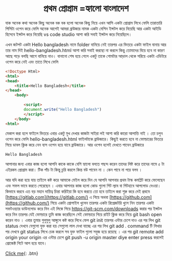 <h1 align="center">প্রথম প্রোগ্রাম =হ্যালো বাংলাদেশ </h1>

যাক অনেক কথা অনেক কিছু অনেক বক বক হলো অনেক কিছু নিয়ে এখন আসি একটা প্রোগ্রাম লিখে ফেলি তারাতারি পিসিটা ওপেন করে ফেলি অনেক আগেই আমরা ব্রাউজার নামক একটা মেশিন ইন্সটল করে নিয়েছি আর একটা আইডি হিসেবে ইন্সটল করে নিয়েছি vs code studio আশা করি সবাই ইন্সটল করে নিয়েছিলে। 

এখন জটপট একটা Hello bangladesh নামে  folder বানিয়ে নেই তারপর এর ভিতরে একটা ফাইল বানায় আর তার নাম দিই  hello-bangladesh.html আশা করি সবাই করছো না করলে কিন্তু তোমাদের বিয়ে হবে না কারণ আছে পড়ে বলছি আগে বানিয়ে নাও। বানানো শেষ হয়ে গেলে একটু তাকে গোমটার আড়াল থেকে সরিয়ে একটা এডিটরে ওপেন করে নেই এবং তাতে লিখে ফেলি

```html
<!Doctype Html>
<html>
<head>
    <title>Hello Bangladesh</title>
</head>
    <body>
        
        <script>
        document.write("Hello Bangladesh")
        </script>
    </body>
<html>
```



মেকাপ করা হলে ফাইলে ভিতরে এবার একটু মুখ দেখার কাজটা সাইরা লই আশা করি কারো আপাত্তি নাই । তো চলুন ওপেন করে ফেলি hello-bangladesh.html ফাইলটাকে ব্রাউজারে। কিছুই করতে হবে না ফোল্ডারের ভিতরে গিয়ে ডাবল ক্লিক করে নেন ব্যস ওপেন হয়ে যাবে ব্রাউজারে। আর ওপেন হলেই দেখতে পাবেন ব্রাউজারে

```Hello Bangladesh```

আপানার জন্য এবার কাজ হলো  আপনি কাকে কাকে বেশি হ্যালো বলতে পছন্দ করেন তাদের লিষ্ট করে তাদের নামে ৫ টা এইরকম প্রোগ্রাম করা। টিক পাঁচ টা কিন্তু চুরি করলে কিন্ত বউ পাবেন না । কেন পাবে না পরে বলব ।

আর যদি করা হয়ে যায় তাইলে কষ্ট করে আমাকে মেইল করে দিন যে আপনি আপনার প্রথম টাস্ক কমপ্লিট করে ফেলেছেন এবং সফল ভাবে করতে পেরেছেন । এবার আপনার কাজ হলো কোড গুলো গিট ল্যাব বা গিটহাবে আপলোড দেওয়া। কিভাবে করবে এত বড় মহান দায়িত্ব চিন্তা করিইয়া কি হবে করতে তো হবে তাইলে করা শুরু করে দেই  প্রথমে  [https://gitlab.com](https://gitlab.com/) এ গিয়ে অথবা [https://github.com](https://github.com/) গিয়ে একটা প্রোপাইল খুলেন তারপর একটা রিপ্রেজটরি খুলে নিন তারপর একটা সফটওয়্যার ডাউনলোড করে নিন এই লিঙ্কে গিয়ে <https://git-scm.com/downloads> করার পর ইন্সটল করে নিন তারপর যেই ফোল্ডারে তুমি কাজ করেছিলে সেই ফোল্ডারে গিয়ে রাইট ক্লিক করে নিয়ে git bash open করেন নাও । এবার তুমার গুলুমুলু আঙ্গুলে কষ্ট করে লিখে ফেল git init তারপর এন্টার চেপে দাও এর পর লিখ git status দেখবে যেগুলো যুক্ত করা হয় সেগুলো লাল দেখা যাচ্ছে এর পর লিখ  git add . command টি লিখার পর দেখবে git status লিখে চেক করলে সব যুক্ত ফাইল গুলো সবুজ হয়ে রয়েছে । এর পর  git remote add origin your origin এর এন্টার চেপে git push -u origin master diye enter press করলেই প্রোজেক্ট গিটে  আপ হয়ে যাবে। 

[Click me](http://www.google.com){: .btn}








 
